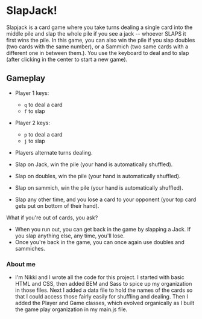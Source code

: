 # SlapJack!
Slapjack is a card game where you take turns dealing a single card into the middle pile and slap the whole pile if you see a jack -- 
whoever SLAPS it first wins the pile. In this game, you can also win the pile if you slap doubles (two cards with the same number),
or a Sammich (two same cards with a different one in between them.). You use the keyboard to deal and to slap (after clicking in the 
center to start a new game).

## Gameplay
* Player 1 keys: 
  - `q` to deal a card
  - `f` to slap

* Player 2 keys:
    - `p` to deal a card
    - `j` to slap
    
* Players alternate turns dealing.
* Slap on Jack, win the pile (your hand is automatically shuffled).
* Slap on doubles, win the pile (your hand is automatically shuffled).
* Slap on sammich, win the pile (your hand is automatically shuffled).
* Slap any other time, and you lose a card to your opponent (your top card gets put on bottom of their hand).

What if you're out of cards, you ask?
* When you run out, you can get back in the game by slapping a Jack. If you slap anything else, any time, you'll lose.
* Once you're back in the game, you can once again use doubles and sammiches.

### About me
* I'm Nikki and I wrote all the code for this project. I started with basic HTML and CSS, then added BEM and Sass to spice up 
my organization in those files. Next I added a data file to hold the names of the cards so that I could access those fairly easily 
  for shuffling and dealing. Then I added the Player and Game classes, which evolved organically as I built the game play 
  organization in my main.js file. 
